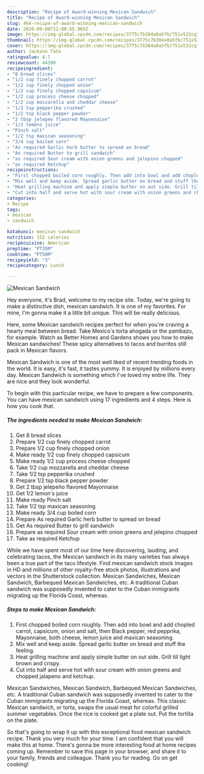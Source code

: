 ```yaml
---
description: "Recipe of Award-winning Mexican Sandwich"
title: "Recipe of Award-winning Mexican Sandwich"
slug: 464-recipe-of-award-winning-mexican-sandwich
date: 2020-09-08T12:00:55.965Z
image: https://img-global.cpcdn.com/recipes/3775c7b384a0a5fb/751x532cq70/mexican-sandwich-recipe-main-photo.jpg
thumbnail: https://img-global.cpcdn.com/recipes/3775c7b384a0a5fb/751x532cq70/mexican-sandwich-recipe-main-photo.jpg
cover: https://img-global.cpcdn.com/recipes/3775c7b384a0a5fb/751x532cq70/mexican-sandwich-recipe-main-photo.jpg
author: Jackson Tate
ratingvalue: 4.7
reviewcount: 44390
recipeingredient:
- "8 bread slices"
- "1/2 cup finely chopped carrot"
- "1/2 cup finely chopped onion"
- "1/2 cup finely chopped capsicum"
- "1/2 cup process cheese chopped"
- "1/2 cup mozzarella and cheddar cheese"
- "1/2 tsp pepperika crushed"
- "1/2 tsp black pepper powder"
- "2 tbsp jelepeo flavored Mayonnaise"
- "1/2 lemons juice"
- "Pinch salt"
- "1/2 tsp maxican seasoning"
- "3/4 cup boiled corn"
- "As required Garlic herb butter to spread on bread"
- "As required Butter to grill sandwich"
- "as required Sour cream with onion greens and jelepino chopped"
- "as required Ketchup"
recipeinstructions:
- "First chopped boiled corn roughly. Then add into bowl and add chopled carrot, capsicum, onion and salt, then Black pepper, red pepprika, Mayonnaise, both cheese, lemon juice and maxican seasoning."
- "Mix well and keep aside. Spread garlic butter on bread and stuff the feeling."
- "Heat grilling machine and apply simple butter on out side. Grill till light brown and crispy."
- "Cut into half and serve hot with sour cream with onion greens and chopped jalapeno and ketchup."
categories:
- Recipe
tags:
- mexican
- sandwich

katakunci: mexican sandwich 
nutrition: 152 calories
recipecuisine: American
preptime: "PT35M"
cooktime: "PT50M"
recipeyield: "3"
recipecategory: Lunch

---
```



![Mexican Sandwich](https://img-global.cpcdn.com/recipes/3775c7b384a0a5fb/751x532cq70/mexican-sandwich-recipe-main-photo.jpg)

Hey everyone, it's Brad, welcome to my recipe site. Today, we're going to make a distinctive dish, mexican sandwich. It is one of my favorites. For mine, I'm gonna make it a little bit unique. This will be really delicious.

Here, some Mexican sandwich recipes perfect for when you&#39;re craving a hearty meal between bread. Take Mexico&#39;s torta ahogada or the pambazo, for example. Watch as Better Homes and Gardens shows you how to make Mexican sandwiches! These spicy alternatives to tacos and burritos still pack in Mexican flavors.

Mexican Sandwich is one of the most well liked of recent trending foods in the world. It is easy, it's fast, it tastes yummy. It is enjoyed by millions every day. Mexican Sandwich is something which I've loved my entire life. They are nice and they look wonderful.


To begin with this particular recipe, we have to prepare a few components. You can have mexican sandwich using 17 ingredients and 4 steps. Here is how you cook that.

<!--inarticleads1-->

##### The ingredients needed to make Mexican Sandwich:

1. Get 8 bread slices
1. Prepare 1/2 cup finely chopped carrot
1. Prepare 1/2 cup finely chopped onion
1. Make ready 1/2 cup finely chopped capsicum
1. Make ready 1/2 cup process cheese chopped
1. Take 1/2 cup mozzarella and cheddar cheese
1. Take 1/2 tsp pepperika crushed
1. Prepare 1/2 tsp black pepper powder
1. Get 2 tbsp jelepeño flavored Mayonnaise
1. Get 1/2 lemon&#39;s juice
1. Make ready Pinch salt
1. Take 1/2 tsp maxican seasoning
1. Make ready 3/4 cup boiled corn
1. Prepare As required Garlic herb butter to spread on bread
1. Get As required Butter to grill sandwich
1. Prepare as required Sour cream with onion greens and jelepino chopped
1. Take as required Ketchup


While we have spent most of our time here discovering, lauding, and celebrating tacos, the Mexican sandwich in its many varieties has always been a true part of the taco lifestyle. Find mexican sandwich stock images in HD and millions of other royalty-free stock photos, illustrations and vectors in the Shutterstock collection. Mexican Sandwiches, Mexican Sandwich, Barbequed Mexican Sandwiches, etc. A traditional Cuban sandwich was supposedly invented to cater to the Cuban immigrants migrating up the Florida Coast, whereas. 

<!--inarticleads2-->

##### Steps to make Mexican Sandwich:

1. First chopped boiled corn roughly. Then add into bowl and add chopled carrot, capsicum, onion and salt, then Black pepper, red pepprika, Mayonnaise, both cheese, lemon juice and maxican seasoning.
1. Mix well and keep aside. Spread garlic butter on bread and stuff the feeling.
1. Heat grilling machine and apply simple butter on out side. Grill till light brown and crispy.
1. Cut into half and serve hot with sour cream with onion greens and chopped jalapeno and ketchup.


Mexican Sandwiches, Mexican Sandwich, Barbequed Mexican Sandwiches, etc. A traditional Cuban sandwich was supposedly invented to cater to the Cuban immigrants migrating up the Florida Coast, whereas. This classic Mexican sandwich, or torta, swaps the usual meat for colorful grilled summer vegetables. Once the rice is cooked get a plate out. Put the tortilla on the plate. 

So that's going to wrap it up with this exceptional food mexican sandwich recipe. Thank you very much for your time. I am confident that you will make this at home. There's gonna be more interesting food at home recipes coming up. Remember to save this page in your browser, and share it to your family, friends and colleague. Thank you for reading. Go on get cooking!
